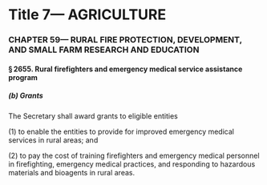 
# Title 7— AGRICULTURE
### CHAPTER 59— RURAL FIRE PROTECTION, DEVELOPMENT, AND SMALL FARM RESEARCH AND EDUCATION
#### § 2655. Rural firefighters and emergency medical service assistance program
##### (b) Grants

The Secretary shall award grants to eligible entities

(1) to enable the entities to provide for improved emergency medical services in rural areas; and

(2) to pay the cost of training firefighters and emergency medical personnel in firefighting, emergency medical practices, and responding to hazardous materials and bioagents in rural areas.
